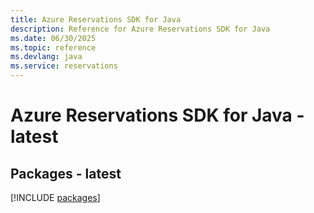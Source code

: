 ```yaml
---
title: Azure Reservations SDK for Java
description: Reference for Azure Reservations SDK for Java
ms.date: 06/30/2025
ms.topic: reference
ms.devlang: java
ms.service: reservations
---
```

# Azure Reservations SDK for Java - latest
## Packages - latest
[!INCLUDE [packages](reservations-index.md)]